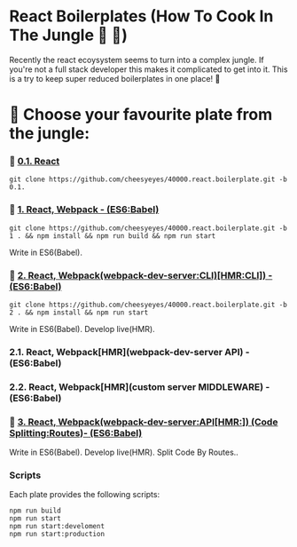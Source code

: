 # React Boilerplates (How To Cook In The Jungle :palm_tree: :see_no_evil:)

Recently the react ecoysystem seems to turn into a complex jungle.
If you're not a full stack developer this makes it complicated to get into it.
This is a try to keep super reduced boilerplates in one place! :tada:

# :open_book: Choose your favourite plate from the jungle:

### :banana: [0.1. React](../../tree/0.1)
```script
git clone https://github.com/cheesyeyes/40000.react.boilerplate.git -b 0.1.
```

### :avocado: [1.   React, Webpack - (ES6:Babel)](../../tree/1)
```script
git clone https://github.com/cheesyeyes/40000.react.boilerplate.git -b 1 . && npm install && npm run build && npm run start
```

Write in ES6(Babel).

### :pineapple: [2. React, Webpack(webpack-dev-server:CLI)[HMR:CLI]) - (ES6:Babel)](../../tree/2)

```script
git clone https://github.com/cheesyeyes/40000.react.boilerplate.git -b 2 . && npm install && npm run start
```
Write in ES6(Babel). Develop live(HMR).

### 2.1. React, Webpack[HMR](webpack-dev-server API) - (ES6:Babel)
### 2.2. React, Webpack[HMR](custom server MIDDLEWARE) - (ES6:Babel)

### :tangerine: [3. React, Webpack(webpack-dev-server:API[HMR:<NOT YET>]) (Code Splitting:Routes)- (ES6:Babel)](../../tree/3)

Write in ES6(Babel). Develop live(HMR)<NOT YET>. Split Code By Routes..

### Scripts
Each plate provides the following scripts:

```script
npm run build
npm run start
npm run start:develoment
npm run start:production
```
